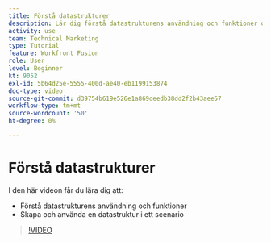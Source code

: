 ```yaml
---
title: Förstå datastrukturer
description: Lär dig förstå datastrukturens användning och funktioner och skapa och använda en datastruktur i ett scenario, allt i [!DNL Adobe Workfront Fusion].
activity: use
team: Technical Marketing
type: Tutorial
feature: Workfront Fusion
role: User
level: Beginner
kt: 9052
exl-id: 5b64d25e-5555-400d-ae40-eb1199153874
doc-type: video
source-git-commit: d39754b619e526e1a869deedb38dd2f2b43aee57
workflow-type: tm+mt
source-wordcount: '50'
ht-degree: 0%

---
```


# Förstå datastrukturer

I den här videon får du lära dig att:

* Förstå datastrukturens användning och funktioner
* Skapa och använda en datastruktur i ett scenario

>[!VIDEO](https://video.tv.adobe.com/v/335293/?quality=12)
